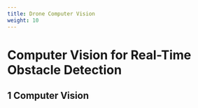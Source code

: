 ```yaml
---
title: Drone Computer Vision
weight: 10
---
```


# Computer Vision for Real-Time Obstacle Detection

## 1 Computer Vision